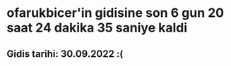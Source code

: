 # ofarukbicer'in gidisine son 6 gun 20 saat 24 dakika 35 saniye kaldi

## Gidis tarihi: 30.09.2022 :(